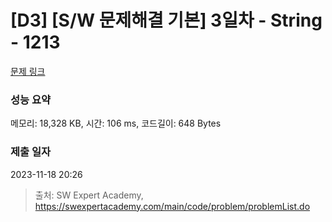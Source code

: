 # [D3] [S/W 문제해결 기본] 3일차 - String - 1213 

[문제 링크](https://swexpertacademy.com/main/code/problem/problemDetail.do?contestProbId=AV14P0c6AAUCFAYi) 

### 성능 요약

메모리: 18,328 KB, 시간: 106 ms, 코드길이: 648 Bytes

### 제출 일자

2023-11-18 20:26



> 출처: SW Expert Academy, https://swexpertacademy.com/main/code/problem/problemList.do